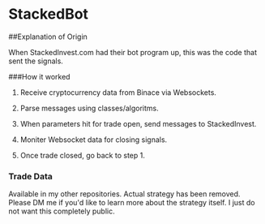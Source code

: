 # StackedBot

##Explanation of Origin

When StackedInvest.com had their bot program up, this was the code that sent the signals.


###How it worked

1. Receive cryptocurrency data from Binace via Websockets.

2. Parse messages using classes/algoritms.

3. When parameters hit for trade open, send messages to StackedInvest.

4. Moniter Websocket data for closing signals.

5. Once trade closed, go back to step 1. 

### Trade Data

Available in my other repositories. Actual strategy has been removed. 
Please DM me if you'd like to learn more about the strategy itself.
I just do not want this completely public.
